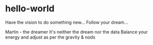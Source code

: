 # hello-world
Have the vision to do something new... Follow your dream...

Martin - the dreamer
It's neither the dream nor the data
Balance your energy and adjust as per the gravity & nods
